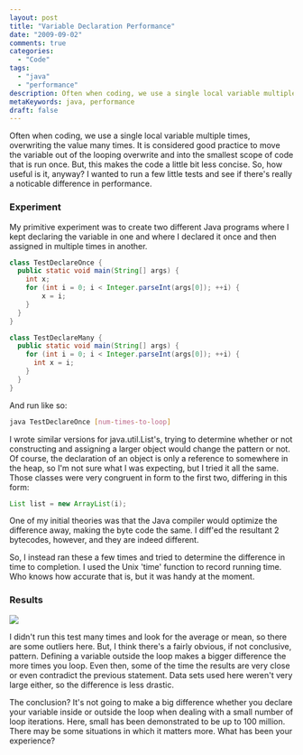 ```yaml
---
layout: post
title: "Variable Declaration Performance"
date: "2009-09-02"
comments: true
categories:
  - "Code"
tags:
  - "java"
  - "performance"
description: Often when coding, we use a single local variable multiple times, overwriting the value many times.  It is considered good practice to move the variable out
metaKeywords: java, performance
draft: false
---
```


Often when coding, we use a single local variable multiple times, overwriting the value many times.  It is considered good practice to move the variable out of the looping overwrite and into the smallest scope of code that is run once.  But, this makes the code a little bit less concise.  So, how useful is it, anyway?  I wanted to run a few little tests and see if there's really a noticable difference in performance.  

<!--more-->

### Experiment

My primitive experiment was to create two different Java programs where I kept declaring the variable in one and where I declared it once and then assigned in multiple times in another.

```java
class TestDeclareOnce {
  public static void main(String[] args) {
    int x;
    for (int i = 0; i < Integer.parseInt(args[0]); ++i) {
        x = i;
    }
  }
}

class TestDeclareMany {
  public static void main(String[] args) {
    for (int i = 0; i < Integer.parseInt(args[0]); ++i) {
      int x = i;
    }
  }
}
```

And run like so:

```bash
java TestDeclareOnce [num-times-to-loop]
```

I wrote similar versions for java.util.List's, trying to determine whether or not constructing and assigning a larger object would change the pattern or not.  Of course, the declaration of an object is only a reference to somewhere in the heap, so I'm not sure what I was expecting, but I tried it all the same.  Those classes were very congruent in form to the first two, differing in this form:

```java
List list = new ArrayList(i);
```

One of my initial theories was that the Java compiler would optimize the difference away, making the byte code the same.  I diff'ed the resultant 2 bytecodes, however, and they are indeed different.

So, I instead ran these a few times and tried to determine the difference in time to completion.  I used the Unix 'time' function to record running time.  Who knows how accurate that is, but it was handy at the moment.

### Results

<a href="https://picasaweb.google.com/lh/photo/LvQyLtgitOy4XVWZYjX7LQ?feat=embedwebsite"><img src="https://lh6.ggpht.com/_5XZCKcD6--c/Sp6-v4GovRI/AAAAAAAAIWg/KlHJpd4HQsI/s400/VarDeclarationSpeedResults.png" /></a>

I didn't run this test many times and look for the average or mean, so there are some outliers here.  But, I think there's a fairly obvious, if not conclusive, pattern.  Defining a variable outside the loop makes a bigger difference the more times you loop.  Even then, some of the time the results are very close or even contradict the previous statement.  Data sets used here weren't very large either, so the difference is less drastic.  

The conclusion?  It's not going to make a big difference whether you declare your variable inside or outside the loop when dealing with a small number of loop iterations.  Here, small has been demonstrated to be up to 100 million.  There may be some situations in which it matters more.  What has been your experience?

  
